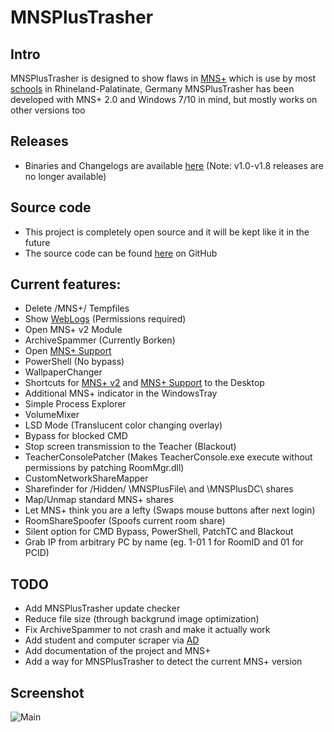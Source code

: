 # MNSPlusTrasher
## Intro
MNSPlusTrasher is designed to show flaws in [MNS+](http://mns.bildung-rp.de/) which is use by most [schools](http://mnsnet.de/db/) in Rhineland-Palatinate, Germany
MNSPlusTrasher has been developed with MNS+ 2.0 and Windows 7/10 in mind, but mostly works on other versions too
## Releases
- Binaries and Changelogs are available [here](https://github.com/BastianOliverSchwickert/MNSPlusTrasher/releases) (Note: v1.0-v1.8 releases are no longer available)
## Source code
- This project is completely open source and it will be kept like it in the future
- The source code can be found [here](https://github.com/BastianOliverSchwickert/MNSPlusTrasher) on GitHub
## Current features:
- Delete /MNS+/ Tempfiles
- Show [WebLogs](http://mnsplusproxy/) (Permissions required)
- Open MNS+ v2 Module
- ArchiveSpammer (Currently Borken)
- Open [MNS+ Support](https://mns.bildung-rp.de/mnsdb/)
- PowerShell (No bypass)
- WallpaperChanger
- Shortcuts for [MNS+ v2](http://mnsplusweb:1234/home/start) and [MNS+ Support](https://mns.bildung-rp.de/mnsdb/) to the Desktop
- Additional MNS+ indicator in the WindowsTray
- Simple Process Explorer
- VolumeMixer
- LSD Mode (Translucent color changing overlay)
- Bypass for blocked CMD
- Stop screen transmission to the Teacher (Blackout)
- TeacherConsolePatcher (Makes TeacherConsole.exe execute without permissions by patching RoomMgr.dll)
- CustomNetworkShareMapper
- Sharefinder for /Hidden/ \\MNSPlusFile\ and \\MNSPlusDC\ shares
- Map/Unmap standard MNS+ shares
- Let MNS+ think you are a lefty (Swaps mouse buttons after next login)
- RoomShareSpoofer (Spoofs current room share)
- Silent option for CMD Bypass, PowerShell, PatchTC and Blackout
- Grab IP from arbitrary PC by name (eg. 1-01 1 for RoomID and 01 for PCID)
## TODO
- Add MNSPlusTrasher update checker
- Reduce file size (through backgrund image optimization)
- Fix ArchiveSpammer to not crash and make it actually work
- Add student and computer scraper via [AD](https://de.wikipedia.org/wiki/Active_Directory)
- Add documentation of the project and MNS+
- Add a way for MNSPlusTrasher to detect the current MNS+ version
## Screenshot
![Main](https://user-images.githubusercontent.com/34898868/61468936-a9b9a480-a97e-11e9-868e-f1ac0aff985f.PNG)
